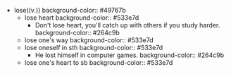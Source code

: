 - lose((v.))
  background-color:: #49767b
	- lose heart
	  background-color:: #533e7d
		- Don't lose heart, you'll catch up with others if you study harder.
		  background-color:: #264c9b
	- lose one's way
	  background-color:: #533e7d
	- lose oneself in sth
	  background-color:: #533e7d
		- He lost himself in computer games.
		  background-color:: #264c9b
	- lose one's heart to sb
	  background-color:: #533e7d